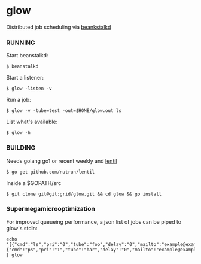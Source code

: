 # glow

Distributed job scheduling via [beankstalkd](http://kr.github.com/beanstalkd/)

### RUNNING

Start beanstalkd:

```
$ beanstalkd
```

Start a listener:

```
$ glow -listen -v
```

Run a job:

```
$ glow -v -tube=test -out=$HOME/glow.out ls
```

List what's available:

```
$ glow -h
```

### BUILDING

Needs golang go1 or recent weekly and [lentil](https://github.com/nutrun/lentil )

```
$ go get github.com/nutrun/lentil
```

Inside a $GOPATH/src

```
$ git clone git@git:grid/glow.git && cd glow && go install
```

### Supermegamicrooptimization

For improved queueing performance, a json list of jobs can be piped to glow's stdin: 

```
echo '[{"cmd":"ls","pri":"0","tube":"foo","delay":"0","mailto":"example@example.com","out":"/tmp/glow.out","workdir":"/tmp/glow"},{"cmd":"ps","pri":"1","tube":"bar","delay":"0","mailto":"example@example.com","out":"/tmp/glow.out","workdir":"/tmp/glow"}]' | glow
```
